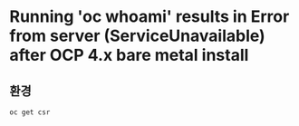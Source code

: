 
# Running 'oc whoami' results in Error from server (ServiceUnavailable) after OCP 4.x bare metal install

## 환경

```
oc get csr
```
